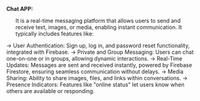 <b>Chat APP:</b>
<ul>It is a real-time messaging platform that allows users to send and receive text, images, or media, enabling instant communication. It typically includes features like:</ul>
<l>-> User Authentication: Sign up, log in, and password reset functionality, integrated with Firebase.</l>
<l>-> Private and Group Messaging: Users can chat one-on-one or in groups, allowing dynamic interactions.</l>
<l>-> Real-Time Updates: Messages are sent and received instantly, powered by Firebase Firestore, ensuring seamless communication without delays.</l>
<l>-> Media Sharing: Ability to share images, files, and links within conversations.</l>
<l>-> Presence Indicators: Features like "online status" let users know when others are available or responding.</l>

